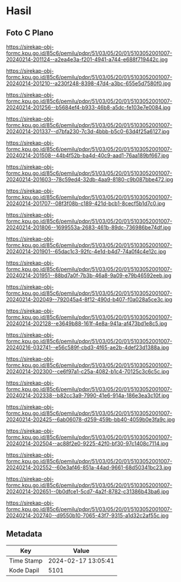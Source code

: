 # Hasil

## Foto C Plano

https://sirekap-obj-formc.kpu.go.id/85c6/pemilu/pdpr/51/03/05/20/01/5103052001007-20240214-201124--a2ea4e3a-f201-4941-a744-e688f719442c.jpg

https://sirekap-obj-formc.kpu.go.id/85c6/pemilu/pdpr/51/03/05/20/01/5103052001007-20240214-201210--a230f248-8398-47d4-a3bc-655e5d7580f0.jpg

https://sirekap-obj-formc.kpu.go.id/85c6/pemilu/pdpr/51/03/05/20/01/5103052001007-20240214-201256--b5684ef4-b933-46b8-a5dc-fe103e7e0084.jpg

https://sirekap-obj-formc.kpu.go.id/85c6/pemilu/pdpr/51/03/05/20/01/5103052001007-20240214-201337--d7bfa230-7c3d-4bbb-b5c0-63d4f25a6127.jpg

https://sirekap-obj-formc.kpu.go.id/85c6/pemilu/pdpr/51/03/05/20/01/5103052001007-20240214-201508--44b4f52b-ba4d-40c9-aad1-76aa189bf667.jpg

https://sirekap-obj-formc.kpu.go.id/85c6/pemilu/pdpr/51/03/05/20/01/5103052001007-20240214-201603--78c59ed4-32db-4aa9-8180-c9b087bbe472.jpg

https://sirekap-obj-formc.kpu.go.id/85c6/pemilu/pdpr/51/03/05/20/01/5103052001007-20240214-201707--08f3f08b-c189-421d-bcb1-8cecf5b1d7c0.jpg

https://sirekap-obj-formc.kpu.go.id/85c6/pemilu/pdpr/51/03/05/20/01/5103052001007-20240214-201806--1699553a-2683-461b-89dc-736986be74df.jpg

https://sirekap-obj-formc.kpu.go.id/85c6/pemilu/pdpr/51/03/05/20/01/5103052001007-20240214-201901--65dac1c3-92fc-4e1d-b4d7-74a0f4c4e12c.jpg

https://sirekap-obj-formc.kpu.go.id/85c6/pemilu/pdpr/51/03/05/20/01/5103052001007-20240214-201951--88bd7a0f-7b3b-46a8-9a09-e79b46592eeb.jpg

https://sirekap-obj-formc.kpu.go.id/85c6/pemilu/pdpr/51/03/05/20/01/5103052001007-20240214-202049--792045a4-8f12-490d-b407-f0a028a5ce3c.jpg

https://sirekap-obj-formc.kpu.go.id/85c6/pemilu/pdpr/51/03/05/20/01/5103052001007-20240214-202128--e3649b88-161f-4e8a-941a-af473bd1e8c5.jpg

https://sirekap-obj-formc.kpu.go.id/85c6/pemilu/pdpr/51/03/05/20/01/5103052001007-20240216-032741--e56c589f-cbd3-4f65-ae2b-4def23d1388a.jpg

https://sirekap-obj-formc.kpu.go.id/85c6/pemilu/pdpr/51/03/05/20/01/5103052001007-20240214-202300--ce6f97a1-c25a-4082-b1c4-70125c3c6c5c.jpg

https://sirekap-obj-formc.kpu.go.id/85c6/pemilu/pdpr/51/03/05/20/01/5103052001007-20240214-202338--b82cc3a9-7990-41e6-914a-186e3ea3c10f.jpg

https://sirekap-obj-formc.kpu.go.id/85c6/pemilu/pdpr/51/03/05/20/01/5103052001007-20240214-202425--6ab06078-d259-459b-bb40-4059b0e3fa9c.jpg

https://sirekap-obj-formc.kpu.go.id/85c6/pemilu/pdpr/51/03/05/20/01/5103052001007-20240214-202504--ac88f2e0-9225-42f0-bf30-97c1408c7114.jpg

https://sirekap-obj-formc.kpu.go.id/85c6/pemilu/pdpr/51/03/05/20/01/5103052001007-20240214-202552--60e3af46-851a-44ad-9661-68d50341bc23.jpg

https://sirekap-obj-formc.kpu.go.id/85c6/pemilu/pdpr/51/03/05/20/01/5103052001007-20240214-202651--0b0dfce1-5cd7-4a2f-8782-c31386b43ba6.jpg

https://sirekap-obj-formc.kpu.go.id/85c6/pemilu/pdpr/51/03/05/20/01/5103052001007-20240214-202740--d9550b10-7065-43f7-9315-a1d32c2af55c.jpg


## Metadata

| Key        | Value               |
| ---------- | ------------------- |
| Time Stamp | 2024-02-17 13:05:41 |
| Kode Dapil | 5101                |



